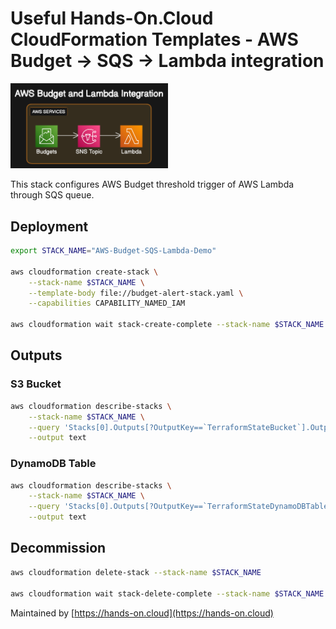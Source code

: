 # Useful Hands-On.Cloud CloudFormation Templates - AWS Budget -> SQS -> Lambda integration

<img alt="AWS Budget and Lambda Integration" src="./img/AWS Budget and Lambda Integration.png" width="50%"/>

This stack configures AWS Budget threshold trigger of AWS Lambda through SQS queue.

## Deployment

```sh
export STACK_NAME="AWS-Budget-SQS-Lambda-Demo"

aws cloudformation create-stack \
	--stack-name $STACK_NAME \
	--template-body file://budget-alert-stack.yaml \
	--capabilities CAPABILITY_NAMED_IAM
	
aws cloudformation wait stack-create-complete --stack-name $STACK_NAME
```

## Outputs

### S3 Bucket

```sh
aws cloudformation describe-stacks \
	--stack-name $STACK_NAME \
	--query 'Stacks[0].Outputs[?OutputKey==`TerraformStateBucket`].OutputValue' \
	--output text
```

### DynamoDB Table

```sh
aws cloudformation describe-stacks \
	--stack-name $STACK_NAME \
	--query 'Stacks[0].Outputs[?OutputKey==`TerraformStateDynamoDBTable`].OutputValue' \
	--output text
```

## Decommission

```sh
aws cloudformation delete-stack --stack-name $STACK_NAME

aws cloudformation wait stack-delete-complete --stack-name $STACK_NAME
```


Maintained by [https://hands-on.cloud](https://hands-on.cloud)
